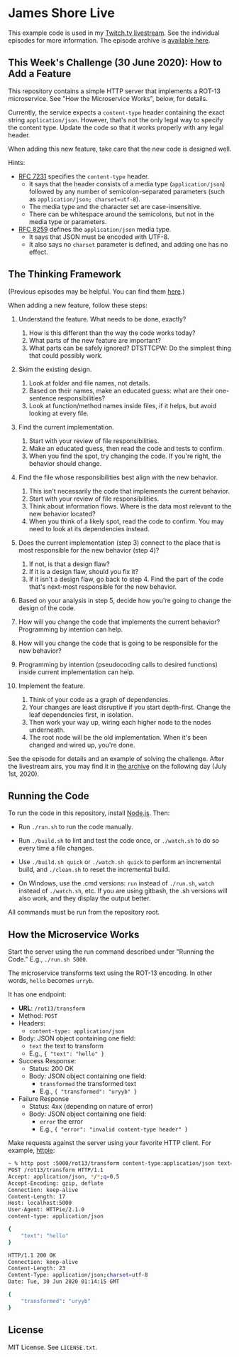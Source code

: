 James Shore Live
================

This example code is used in my [Twitch.tv livestream](https://www.twitch.tv/jamesshorelive). See the individual episodes for more information. The episode archive is [available here](https://www.jamesshore.com/Blog/Lunch-and-Learn/).


This Week's Challenge (30 June 2020): How to Add a Feature
---------------------

This repository contains a simple HTTP server that implements a ROT-13 microservice. See "How the Microservice Works", below, for details.

Currently, the service expects a `content-type` header containing the exact string `application/json`. However, that's not the only legal way to specify the content type. Update the code so that it works properly with any legal header.

When adding this new feature, take care that the new code is designed well.

Hints:
* [RFC 7231](https://tools.ietf.org/html/rfc7231) specifies the `content-type` header.
	* It says that the header consists of a media type (`application/json`) followed by any number of semicolon-separated parameters (such as `application/json; charset=utf-8`).
	* The media type and the character set are case-insensitive.
	* There can be whitespace around the semicolons, but not in the media type or parameters.
* [RFC 8259](https://tools.ietf.org/html/rfc8259) defines the `application/json` media type.
	* It says that JSON must be encoded with UTF-8.
	* It also says no `charset` parameter is defined, and adding one has no effect.


The Thinking Framework
----------------------

(Previous episodes may be helpful. You can find them [here](https://www.jamesshore.com/Blog/Lunch-and-Learn/).)

When adding a new feature, follow these steps:

1. Understand the feature. What needs to be done, exactly?
	1. How is this different than the way the code works today?
	2. What parts of the new feature are important?
	3. What parts can be safely ignored? DTSTTCPW: Do the simplest thing that could possibly work.

2. Skim the existing design.
	1. Look at folder and file names, not details.
	2. Based on their names, make an educated guess: what are their one-sentence responsibilities?
	3. Look at function/method names inside files, if it helps, but avoid looking at every file.

3. Find the current implementation.
	1. Start with your review of file responsibilities.
	2. Make an educated guess, then read the code and tests to confirm.
	3. When you find the spot, try changing the code. If you're right, the behavior should change.

4. Find the file whose responsibilities best align with the new behavior.
	1. This isn't necessarily the code that implements the current behavior.
	2. Start with your review of file responsibilities.
	3. Think about information flows. Where is the data most relevant to the new behavior located?
	4. When you think of a likely spot, read the code to confirm. You may need to look at its dependencies instead.

5. Does the current implementation (step 3) connect to the place that is most responsible for the new behavior (step 4)?
	1. If not, is that a design flaw?
	2. If it is a design flaw, should you fix it?
	3. If it isn't a design flaw, go back to step 4. Find the part of the code that's next-most responsible for the new behavior.

6. Based on your analysis in step 5, decide how you're going to change the design of the code.
  1. How will you change the code that implements the current behavior? Programming by intention can help.
  2. How will you change the code that is going to be responsible for the new behavior?
  3. Programming by intention (pseudocoding calls to desired functions) inside current implementation can help.

7. Implement the feature.
	1. Think of your code as a graph of dependencies.
	2. Your changes are least disruptive if you start depth-first. Change the leaf dependencies first, in isolation.
	3. Then work your way up, wiring each higher node to the nodes underneath.
	4. The root node will be the old implementation. When it's been changed and wired up, you're done.

See the episode for details and an example of solving the challenge. After the livestream airs, you may find it in [the archive](https://www.jamesshore.com/Blog/Lunch-and-Learn/) on the following day (July 1st, 2020).


Running the Code
----------------

To run the code in this repository, install [Node.js](http://nodejs.org). Then:

* Run `./run.sh` to run the code manually.

* Run `./build.sh` to lint and test the code once, or `./watch.sh` to do so every time a file changes.

* Use `./build.sh quick` or `./watch.sh quick` to perform an incremental build, and `./clean.sh` to reset the incremental build.

* On Windows, use the .cmd versions: `run` instead of `./run.sh`, `watch` instead of `./watch.sh`, etc. If you are using gitbash, the .sh versions will also work, and they display the output better.

All commands must be run from the repository root.


How the Microservice Works
--------------------------

Start the server using the run command described under "Running the Code." E.g., `./run.sh 5000`.

The microservice transforms text using the ROT-13 encoding. In other words, `hello` becomes `urryb`.

It has one endpoint:

* **URL**: `/rot13/transform`
* Method: `POST`
* Headers:
	* `content-type: application/json`
* Body: JSON object containing one field:
  * `text` the text to transform
  * E.g., `{ "text": "hello" }`
* Success Response:
	* Status: 200 OK
	* Body: JSON object containing one field:
		* `transformed` the transformed text
		* E.g., `{ "transformed": "uryyb" }`
* Failure Response
	* Status: 4xx (depending on nature of error)
	* Body: JSON object containing one field:
		* `error` the error
		* E.g., `{ "error": "invalid content-type header" }`

Make requests against the server using your favorite HTTP client. For example, [httpie](https://httpie.org/):

```sh
~ % http post :5000/rot13/transform content-type:application/json text=hello -v
POST /rot13/transform HTTP/1.1
Accept: application/json, */*;q=0.5
Accept-Encoding: gzip, deflate
Connection: keep-alive
Content-Length: 17
Host: localhost:5000
User-Agent: HTTPie/2.1.0
content-type: application/json

{
    "text": "hello"
}

HTTP/1.1 200 OK
Connection: keep-alive
Content-Length: 23
Content-Type: application/json;charset=utf-8
Date: Tue, 30 Jun 2020 01:14:15 GMT

{
    "transformed": "uryyb"
}
```


License
-------

MIT License. See `LICENSE.txt`.